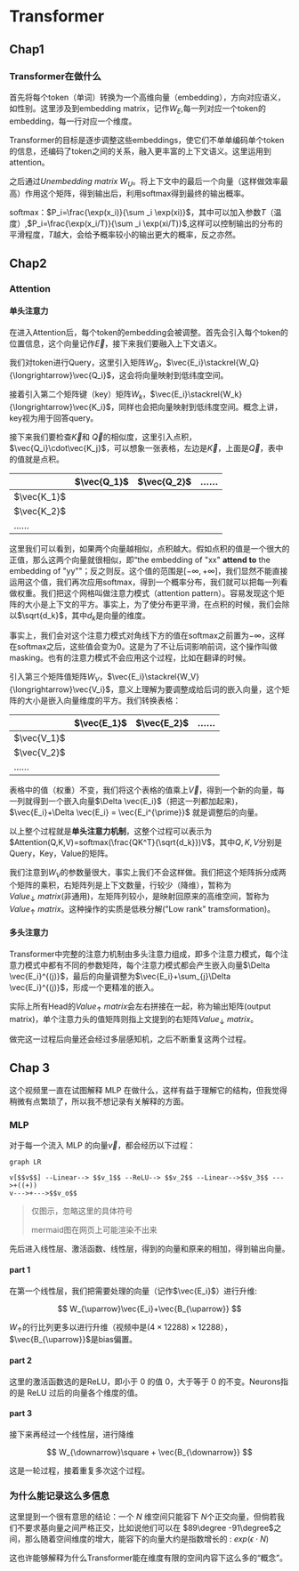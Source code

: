 # Transformer

## Chap1

### Transformer在做什么

首先将每个token（单词）转换为一个高维向量（embedding），方向对应语义，如性别。这里涉及到embedding matrix，记作$W_E$,每一列对应一个token的embedding，每一行对应一个维度。

Transformer的目标是逐步调整这些embeddings，使它们不单单编码单个token的信息，还编码了token之间的关系，融入更丰富的上下文语义。这里运用到attention。

之后通过*Unembedding matrix* $W_U$。将上下文中的最后一个向量（这样做效率最高）作用这个矩阵，得到输出后，利用softmax得到最终的输出概率。

softmax：$P_i=\frac{\exp(x_i)}{\sum _i \exp(xi)}$，其中可以加入参数$T$（温度）,$P_i=\frac{\exp(x_i/T)}{\sum _i \exp(xi/T)}$,这样可以控制输出的分布的平滑程度，$T$越大，会给予概率较小的输出更大的概率，反之亦然。

## Chap2

### Attention

#### 单头注意力

在进入Attention后，每个token的embedding会被调整。首先会引入每个token的位置信息，这个向量记作$\vec{E}$，接下来我们要融入上下文语义。

我们对token进行Query，这里引入矩阵$W_Q$，$\vec{E_i}\stackrel{W_Q}{\longrightarrow}\vec{Q_i}$，这会将向量映射到低纬度空间。

接着引入第二个矩阵键（key）矩阵$W_k$，$\vec{E_i}\stackrel{W_k}{\longrightarrow}\vec{K_i}$，同样也会把向量映射到低纬度空间。概念上讲，key视为用于回答query。

接下来我们要检查$\vec{K}$和 $\vec{Q}$的相似度，这里引入点积，$\vec{Q_i}\cdot\vec{K_j}$，可以想象一张表格，左边是$\vec{K}$，上面是$\vec{Q}$，表中的值就是点积。

|             | $\vec{Q_1}$ | $\vec{Q_2}$ | ……   |
| ----------- | ----------- | ----------- | ---- |
| $\vec{K_1}$ |             |             |      |
| $\vec{K_2}$ |             |             |      |
| ……          |             |             |      |

这里我们可以看到，如果两个向量越相似，点积越大。假如点积的值是一个很大的正值，那么这两个向量就很相似，即“the embedding of "xx" **attend to** the embedding of "yy""；反之则反。这个值的范围是$[-\infty,+\infty]$，我们显然不能直接运用这个值，我们再次应用softmax，得到一个概率分布，我们就可以把每一列看做权重。我们把这个网格叫做注意力模式（attention pattern）。容易发现这个矩阵的大小是上下文的平方。事实上，为了使分布更平滑，在点积的时候，我们会除以$\sqrt{d_k}$，其中$d_k$是向量的维度。

事实上，我们会对这个注意力模式对角线下方的值在softmax之前置为$-\infty$，这样在softmax之后，这些值会变为0。这是为了不让后词影响前词，这个操作叫做masking。也有的注意力模式不会应用这个过程，比如在翻译的时候。

引入第三个矩阵值矩阵$W_V$，$\vec{E_i}\stackrel{W_V}{\longrightarrow}\vec{V_i}$，意义上理解为要调整成给后词的嵌入向量，这个矩阵的大小是嵌入向量维度的平方。我们转换表格：

|             | $\vec{E_1}$ | $\vec{E_2}$ | ……   |
| ----------- | ----------- | ----------- | ---- |
| $\vec{V_1}$ |             |             |      |
| $\vec{V_2}$ |             |             |      |
| ……          |             |             |      |

表格中的值（权重）不变，我们将这个表格的值乘上$\vec{V}$，得到一个新的向量，每一列就得到一个嵌入向量$\Delta \vec{E_i}$（把这一列都加起来)，$\vec{E_i}+\Delta \vec{E_i} = \vec{E_i^{\prime}}$ 就是调整后的向量。

以上整个过程就是**单头注意力机制**，这整个过程可以表示为$Attention(Q,K,V)=softmax(\frac{QK^T}{\sqrt{d_k}})V$，其中$Q,K,V$分别是Query，Key，Value的矩阵。

我们注意到$W_V$的参数量很大，事实上我们不会这样做。我们把这个矩阵拆分成两个矩阵的乘积，右矩阵列是上下文数量，行较少（降维），暂称为$Value_{\downarrow}\ matrix$(非通用)，左矩阵列较小，是映射回原来的高维空间，暂称为$Value_{\uparrow}\ matrix$。这种操作的实质是低秩分解("Low rank" tramsformation)。

#### 多头注意力

Transformer中完整的注意力机制由多头注意力组成，即多个注意力模式，每个注意力模式中都有不同的参数矩阵，每个注意力模式都会产生嵌入向量$\Delta \vec{E_i}^{(j)}$，最后的向量调整为$\vec{E_i}+\sum_{j}\Delta \vec{E_i}^{(j)}$，形成一个更精准的嵌入。

实际上所有Head的$Value_{\uparrow}\ matrix$会左右拼接在一起，称为输出矩阵(output matrix)，单个注意力头的值矩阵则指上文提到的右矩阵$Value_{\downarrow}\ matrix$。

做完这一过程后向量还会经过多层感知机，之后不断重复这两个过程。

## Chap 3

这个视频里一直在试图解释 MLP 在做什么，这样有益于理解它的结构，但我觉得稍微有点繁琐了，所以我不想记录有关解释的方面。

### MLP

对于每一个流入 MLP 的向量$\vec{v}$，都会经历以下过程：

```mermaid
graph LR

v[$$v$$] --Linear--> $$v_1$$ --ReLU--> $$v_2$$ --Linear-->$$v_3$$ --->+((+))
v--->+--->$$v_o$$
```

> 仅图示，忽略这里的具体符号
>
> mermaid图在网页上可能渲染不出来

先后进入线性层、激活函数、线性层，得到的向量和原来的相加，得到输出向量。

#### part 1

在第一个线性层，我们把需要处理的向量（记作$\vec{E_i}$）进行升维:

$$
W_{\uparrow}\vec{E_i}+\vec{B_{\uparrow}}
$$

$W_{\uparrow}$的行比列更多以进行升维（视频中是$(4\times 12288)\times 12288$），$\vec{B_{\uparrow}}$是bias偏置。

#### part 2

这里的激活函数选的是ReLU，即小于 0 的值 0，大于等于 0 的不变。Neurons指的是 ReLU 过后的向量各个维度的值。

#### part 3

接下来再经过一个线性层，进行降维

$$
W_{\downarrow}\square + \vec{B_{\downarrow}}
$$

这是一轮过程，接着重复多次这个过程。

### 为什么能记录这么多信息

这里提到一个很有意思的结论：一个 $N$ 维空间只能容下 $N$个正交向量，但倘若我们不要求基向量之间严格正交，比如说他们可以在 $89\degree -91\degree$之间，那么随着空间维度的增大，能容下的向量大约是指数增长的 : $exp(\epsilon  \cdot N)$

这也许能够解释为什么Transformer能在维度有限的空间内容下这么多的“概念”。
